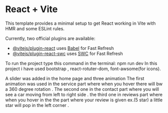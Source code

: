# React + Vite

This template provides a minimal setup to get React working in Vite with HMR and some ESLint rules.

Currently, two official plugins are available:

- [@vitejs/plugin-react](https://github.com/vitejs/vite-plugin-react/blob/main/packages/plugin-react/README.md) uses [Babel](https://babeljs.io/) for Fast Refresh
- [@vitejs/plugin-react-swc](https://github.com/vitejs/vite-plugin-react-swc) uses [SWC](https://swc.rs/) for Fast Refresh


To run the project type this command in the terminal: npm run dev
In this project i have used bootstrap , react-rotuter-dom, font-awsome(for icons).

A slider was added in the home page and three animation
The first animation was used in the service part where when you hover there will bw a 360 degree rotation .
The second one in the contact part where you will see a car moving from left to right side .
the third one in reviews part where when you hover in the the part where your review is given ex.(5 star) a little star will pop in the left corner . 
